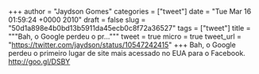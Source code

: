 
+++
author = "Jaydson Gomes"
categories = ["tweet"]
date = "Tue Mar 16 01:59:24 +0000 2010"
draft = false
slug = "50d1a898e4b0bd13b5911da45ecb0c8f72a36527"
tags = ["tweet"]
title = """Bah, o Google perdeu o pr..."""
tweet = true
micro = true
tweet_url = "https://twitter.com/jaydson/status/10547242415"
+++
Bah, o Google perdeu o primeiro lugar de site mais acessado no EUA para o Facebook. http://goo.gl/DSBY
